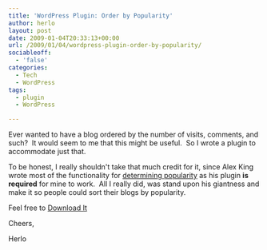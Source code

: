 ```yaml
---
title: 'WordPress Plugin: Order by Popularity'
author: herlo
layout: post
date: 2009-01-04T20:33:13+00:00
url: /2009/01/04/wordpress-plugin-order-by-popularity/
sociableoff:
  - 'false'
categories:
  - Tech
  - WordPress
tags:
  - plugin
  - WordPress

---
```

Ever wanted to have a blog ordered by the number of visits, comments, and such?  It would seem to me that this might be useful.  So I wrote a plugin to accommodate just that.

To be honest, I really shouldn't take that much credit for it, since Alex King wrote most of the functionality for [determining popularity][1] as his plugin **is required** for mine to work.  All I really did, was stand upon his giantness and make it so people could sort their blogs by popularity.

Feel free to [Download It][2]

Cheers,

Herlo

 [1]: http://wordpress.org/extend/plugins/popularity-contest/
 [2]: {{<siteurl>}}uploads/2008/12/order_by_popularity.zip